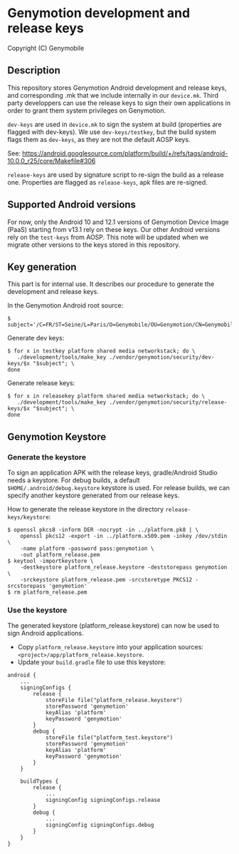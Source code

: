 # Genymotion development and release keys

Copyright (C) Genymobile

## Description

This repository stores Genymotion Android development and release keys, and corresponding .mk that we include internally in our `device.mk`. Third party developpers can use the release keys to sign their own applications in order to grant them system privileges on Genymotion. 

`dev-keys` are used in `device.mk` to sign the system at build (properties are flagged with dev-keys).
We use `dev-keys/testkey`, but the build system flags them as `dev-keys`, as they are not the default AOSP keys.

See: https://android.googlesource.com/platform/build/+/refs/tags/android-10.0.0_r25/core/Makefile#306

`release-keys` are used by signature script to re-sign the build as a release one. Properties are flagged as `release-keys`, apk files are re-signed.

## Supported Android versions
For now, only the Android 10 and 12.1 versions of Genymotion Device Image (PaaS) starting from v13.1 rely on these keys.
Our other Android versions rely on the `test-keys` from AOSP.
This note will be updated when we migrate other versions to the keys stored in this repository.

## Key generation

This part is for internal use. It describes our procedure to generate the development and release keys.

In the Genymotion Android root source: 

```
$ subject='/C=FR/ST=Seine/L=Paris/O=Genymobile/OU=Genymotion/CN=Genymobile/emailAddress=contact@genymotion.com'
```

Generate dev keys: 

```
$ for x in testkey platform shared media networkstack; do \
   ./development/tools/make_key ./vendor/genymotion/security/dev-keys/$x "$subject"; \
done
```

Generate release keys: 

```
$ for x in releasekey platform shared media networkstack; do \
   ./development/tools/make_key ./vendor/genymotion/security/release-keys/$x "$subject"; \
done
```

## Genymotion Keystore

### Generate the keystore

To sign an application APK with the release keys, gradle/Android Studio needs a keystore.
For debug builds, a default `$HOME/.android/debug.keystore` keystore is used.
For release builds, we can specify another keystore generated from our release keys.

How to generate the release keystore in the directory `release-keys/keystore`: 

```
$ openssl pkcs8 -inform DER -nocrypt -in ../platform.pk8 | \
    openssl pkcs12 -export -in ../platform.x509.pem -inkey /dev/stdin \
    -name platform -password pass:genymotion \
    -out platform_release.pem
$ keytool -importkeystore \
    -destkeystore platform_release.keystore -deststorepass genymotion \
    -srckeystore platform_release.pem -srcstoretype PKCS12 -srcstorepass 'genymotion'
$ rm platform_release.pem
```

### Use the keystore

The generated keystore (platform_release.keystore) can now be used to sign Android applications.

* Copy `platform_release.keystore` into your application sources: `<project>/app/platform_release.keystore`.
* Update your `build.gradle` file to use this keystore: 

```
android {
    ...
    signingConfigs {
        release {
            storeFile file("platform_release.keystore")
            storePassword 'genymotion'
            keyAlias 'platform'
            keyPassword 'genymotion'
        }
        debug {
            storeFile file("platform_test.keystore")
            storePassword 'genymotion'
            keyAlias 'platform'
            keyPassword 'genymotion'
        }
    }
    
    buildTypes {
        release {
            ...
            signingConfig signingConfigs.release
        }
        debug {
            ...
            signingConfig signingConfigs.debug
        }
    }
}
```
